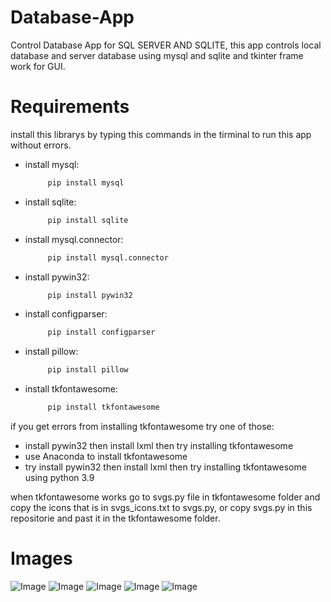 # Database-App
Control Database App for SQL SERVER AND SQLITE, this app controls local database and server database using mysql and sqlite and tkinter frame work for GUI.

# Requirements
install this librarys by typing this commands in the tirminal to run this app without errors.

* install mysql:
   ```bash
        pip install mysql
* install sqlite:
   ```bash
        pip install sqlite
* install mysql.connector:
   ```bash
        pip install mysql.connector
* install pywin32:
   ```bash
        pip install pywin32
* install configparser:
   ```bash
        pip install configparser
* install pillow:
   ```bash
        pip install pillow
* install tkfontawesome:
   ```bash
        pip install tkfontawesome

if you get errors from installing tkfontawesome try one of those:
   * install pywin32 then install lxml then try installing tkfontawesome
   * use Anaconda to install tkfontawesome
   * try install pywin32 then install lxml then try installing tkfontawesome using python 3.9

when tkfontawesome works go to svgs.py file in tkfontawesome folder and copy the icons that is in svgs_icons.txt to svgs.py, or copy svgs.py in this repositorie and past it in the tkfontawesome folder.

# Images
![Image](https://github.com/user-attachments/assets/437f0203-0274-46c4-8ea8-6a41303c4508)
![Image](https://github.com/user-attachments/assets/e71ca82b-e9c2-4562-8729-8fdc4287c8c5)
![Image](https://github.com/user-attachments/assets/f37b5300-33b8-46be-980d-4743ca4bf3fe)
![Image](https://github.com/user-attachments/assets/be8acd49-b4a3-4d3b-980c-848723671cfe)
![Image](https://github.com/user-attachments/assets/f618dd27-34e2-4dc0-8441-8438eba3294f)

